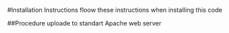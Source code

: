#Installation Instructions
floow these instructions when installing this code

##Procedure
uploade to standart Apache web server 

